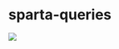 # sparta-queries
<img src="https://d2mxuefqeaa7sj.cloudfront.net/s_66F28004199C6A14809B9FA6404CCBEC51328DEB38E93BBC0B005782D3BD7628_1526995755972_test.png">

